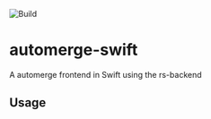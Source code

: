 ![Build](https://github.com/lightsprint09/automerge-swift/workflows/Build/badge.svg?branch=master)
# automerge-swift
A automerge frontend in Swift using the rs-backend

## Usage
